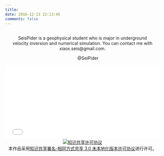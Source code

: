 ```yaml
---
title:
date: 2016-12-13 22:13:45
comments: false
---
```


<br />
<center>
SeisPider is a geophysical student who is major in underground <br /> velocity inversion and numerical simulation. You can contact me with xiaox.seis@gmail.com.
<br />

[<i class="icon-github icon-large"></i>](https://github.com/SeisPider) </span> &nbsp;  &nbsp; [<i class="icon-facebook-sign icon-large"></i>](wwww.facebook.com)</span> &nbsp;  &nbsp;[<i class="icon-weibo icon-large"></i>](http://www.weibo.com/3916781952/profile?rightmod=1&wvr=6&mod=personinfo) &nbsp;@SeiPider
</center>

<iframe src="/donate-page/simple/" style="overflow-x:hidden;overflow-y:hidden; border:0xp none #fff; min-height:240px; width:100%;"  frameborder="0" scrolling="no"></iframe>

<center>
<a rel="license" href="http://creativecommons.org/licenses/by-sa/3.0/"><img alt="知识共享许可协议" style="border-width:0" src="https://i.creativecommons.org/l/by-sa/3.0/88x31.png" /></a><br />本作品采用<a rel="license" href="http://creativecommons.org/licenses/by-sa/3.0/">知识共享署名-相同方式共享 3.0 未本地化版本许可协议</a>进行许可。
</center>


<link href="//netdna.bootstrapcdn.com/twitter-bootstrap/2.3.2/css/bootstrap-combined.no-icons.min.css" rel="stylesheet">
<link href="//netdna.bootstrapcdn.com/font-awesome/3.2.1/css/font-awesome.css" rel="stylesheet">
